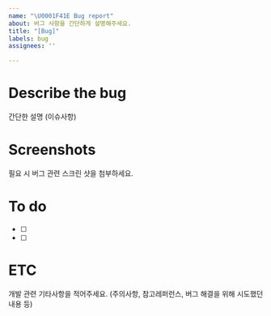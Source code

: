 ```yaml
---
name: "\U0001F41E Bug report"
about: 버그 사항을 간단하게 설명해주세요.
title: "[Bug]"
labels: bug
assignees: ''

---
```


# Describe the bug
간단한 설명 (이슈사항)

# Screenshots
필요 시 버그 관련 스크린 샷을 첨부하세요.

# To do
 - [ ]
 - [ ]

# ETC
개발 관련 기타사항을 적어주세요. (주의사항, 참고레퍼런스, 버그 해결을 위해 시도했던 내용 등)
